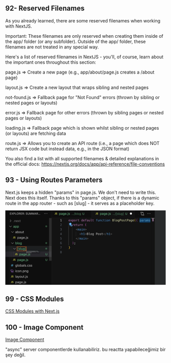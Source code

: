 ## 92- Reserved Filenames

As you already learned, there are some reserved filenames when working with NextJS.

Important: These filenames are only reserved when creating them inside of the app/ folder (or any subfolder). Outside of the app/ folder, these filenames are not treated in any special way.

Here's a list of reserved filenames in NextJS - you'll, of course, learn about the important ones throughout this section:

page.js => Create a new page (e.g., app/about/page.js creates a <your-domain>/about page)

layout.js => Create a new layout that wraps sibling and nested pages

not-found.js => Fallback page for "Not Found" errors (thrown by sibling or nested pages or layouts)

error.js => Fallback page for other errors (thrown by sibling pages or nested pages or layouts)

loading.js => Fallback page which is shown whilst sibling or nested pages (or layouts) are fetching data

route.js => Allows you to create an API route (i.e., a page which does NOT return JSX code but instead data, e.g., in the JSON format)

You also find a list with all supported filenames & detailed explanations in the official docs: https://nextjs.org/docs/app/api-reference/file-conventions

## 93 - Using Routes Parameters

Next.js keeps a hidden "params" in page.js. We don't need to write this. Next does this itself. Thanks to this "params" object, if there is a dynamic route in the app router - such as [slug] - it serves as a placeholder key.

![routes-parameters](/images/routes-parameters.png)

## 99 - CSS Modules

[CSS Modules with Next.js](https://nextjs.org/docs/app/building-your-application/styling/css-modules)

## 100 - Image Component

[Image Component](https://nextjs.org/docs/app/api-reference/components/image)

"async" server componentlerde kullanabiliriz. bu reactta yapabileceğimiz bir şey değil.
